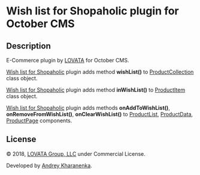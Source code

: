 # Wish list for Shopaholic plugin for October CMS

## Description

E-Commerce plugin by [LOVATA](https://lovata.com) for October CMS.

[Wish list for Shopaholic](http://octobercms.com/plugin/lovata-wishlisthopaholic) plugin adds method **wishList()**
to [ProductCollection](https://github.com/lovata/oc-shopaholic-plugin/wiki/ProductCollection) class object.

[Wish list for Shopaholic](http://octobercms.com/plugin/lovata-wishlisthopaholic) plugin adds method **inWishList()**
to [ProductItem](https://github.com/lovata/oc-shopaholic-plugin/wiki/ProductItem) class object.

[Wish list for Shopaholic](http://octobercms.com/plugin/lovata-wishlisthopaholic) plugin adds methods **onAddToWishList()**, **onRemoveFromWishList()**, **onClearWishList()**
to [ProductList](https://github.com/lovata/oc-shopaholic-plugin/wiki/ProductList), [ProductData](https://github.com/lovata/oc-shopaholic-plugin/wiki/ProductData),
[ProductPage](https://github.com/lovata/oc-shopaholic-plugin/wiki/ProductPage) components.

## License

© 2018, [LOVATA Group, LLC](https://lovata.com) under Commercial License.

Developed by [Andrey Kharanenka](https://github.com/kharanenka).
